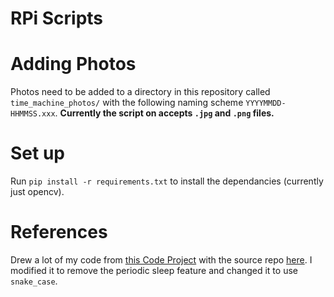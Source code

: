 # RPi Scripts

# Adding Photos

Photos need to be added to a directory in this repository called `time_machine_photos/` with the following naming scheme `YYYYMMDD-HHMMSS.xxx`. **Currently the script on accepts `.jpg` and `.png` files.**

# Set up 

Run `pip install -r requirements.txt` to install the dependancies (currently just opencv).

# References

Drew a lot of my code from [this Code Project](https://www.codeproject.com/Articles/5373372/A-DIY-Digital-Picture-Frame-in-Python) with the source repo [here](https://github.com/deangi/digitalFotoFrame). I modified it to remove the periodic sleep feature and changed it to use `snake_case`.
